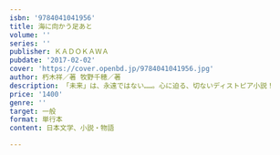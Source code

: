 ```yaml
---
isbn: '9784041041956'
title: 海に向かう足あと
volume: ''
series: ''
publisher: ＫＡＤＯＫＡＷＡ
pubdate: '2017-02-02'
cover: 'https://cover.openbd.jp/9784041041956.jpg'
author: 朽木祥／著 牧野千穂／著
description: 「未来」は、永遠ではない……。心に迫る、切ないディストピア小説！
price: '1400'
genre: ''
target: 一般
format: 単行本
content: 日本文学、小説・物語

---
```

